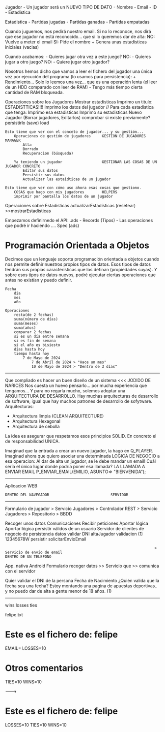 
Jugador - Un jugador será un NUEVO TIPO DE DATO
    - Nombre
    - Email    - ID
    - Estadistica

Estadistica
    - Partidas jugadas
    - Partidas ganadas
    - Partidas empatadas

Cuando juguemos, nos pedirá nuestro email. 
Si no lo reconoce, nos dirá que ese jugador no está reconocido... que si lo queremos dar de alta:
    NO: Vuelve a meter el email
    SI: Pide el nombre + Genera unas estadisticas iniciales (vacias)

Cuando acabamos:
    - Quieres jugar otra vez a este juego? NO:
        - Quieres jugar a otro juego? NO: 
            - Quiere jugar otro jugador? 

Nosotros hemos dicho que vamos a leer el fichero del jugador una única vez por ejecución del programa (lo usamos para persistencia):
    + Rendimiento... Solo lo leemos una vez... que es una operación lenta (el leer de un HDD comparado con leer de RAM)
    - Tengo más tiempo cierta cantidad de RAM bloqueada.

Operaciones sobre los Jugadores
    Mostrar estadisticas
        Imprimo un titulo: ESTADISTTICAS!!!!
        Imprimo los datos del jugador
        // Para cada estadistica que tenga: Imprimo esa estadisticas
        Imprimo su estadisticas
    Nuevo Jugador
    (Borrar jugadores, Editarlos)
    comprobar si existe previamente?
    persistirlo (save)
    load

    Esto tiene que ver con el conceto de jugador... y su gestión...
        Operaciones de gestión de jugadores     GESTION DE JUGADORES                                            MANAGER
            Alta
            Borrado
            Recuperacion (búsqueda)
        
        Ya teniendo un jugador                  GESTIONAR LAS COSAS DE UN JUGADOR CONCRETO
            Editar sus datos
            Persistir sus datos
            Actualizar las estaidticas de un jugador

    Esto tiene que ver con cómo uso ahora esas cosas que gestiono.
        COSAS que hago con mis jugadores        HELPERS
        imprimir por pantalla los datos de un jugador       

Operaciones sobre Estadisticas
    actualizarEstadísticas
    (resetear)
    >>mostrarEstadisticas

Empezamos definirnedo el API: .ads
    - Records (Tipos)
    - Las operaciones que podré ir haciendo .... Spec (ads)

# Programación Orientada a Objetos

Decimos que un lenguaje soporta programación orientada a objetos cuando nos permite definir nuestros propios tipos de datos.
Esos tipos de datos tendrán sus propias características que los definan (propiedades suyas).
Y sobre esos tipos de datos nuevos, podré ejecutar ciertas operaciones que antes no existían y puedo definir.

    Fecha
        dia
        mes
        año
    
    Operaciones
        resta(de 2 fechas)
        suma(número de días)
        suma(meses)
        suma(años)
        comparar 2 fechas
        si es un día entre semana
        si es fin de semana
        si el año es bisiesto
        días hasta hoy
        tiempo hasta hoy
            7 de Mayo de 2024
                7 de Abril de 2024 > "Hace un mes"
                10 de Mayo de 2024 > "Dentro de 3 días"

---

Que compliado es hacer un buen diseño de un sistema <<< JODIDO DE NARICES
Nos cuesta un huevo pensarlo... por mucha experiencia que tengamos...
Y para no regarla mucho, solemos adoptar una ARQUITECTURA DE DESARROLLO.
Hay muchas arquitecturas de desarrollo de software, 
igual que hay muchos patrones de desarrollo de sofytware.
Arquitecturas:
- Arquitectura limpia (CLEAN ARQUITECTURE)
- Arquitectura Hexagonal
- Arquitectura de cebolla

La idea es asegurar que respetamos esos principios SOLID.
En concreto el de responsabilidad UNICA.

Imaginad que la entrada a crear un nuevo jugador, la hago en Q_PLAYER.
    Imaginad ahora que quiero asociar una determinada LOGICA DE NEGOCIO a esa operacion: 
        Al dar de alta un jugador, se le debe mandar un email!
        Cuál sería el único lugar donde podría poner esa llamada? LA LLAMADA A ENVIAR EMAIL
        P_ENVIAR_EMAIL(EMILIO, ASUNTO=> "BIENVENIDA");

---
Aplicacion WEB

    DENTRO DEL NAVEGADOR                            SERVIDOR
----------------------------------------------   -------------------------------------------------------------------------------------------------
 Formulario de jugador > Servicio Jugadores    >   Controlador REST     > Servicio Jugadores   > Repositorio           >                BBDD

   Recoger unos datos     Comunicaciones            Recibir peticiones    Aportar lógica      Aportar lógica                        persistir
   válidos de un usuario    Servidor                 de clientes           de negocio         de persistencia                        datos
                                                                                                                                    validar DNI
                                                                            altaJugador
                                                                                validacion (1)                                       12345678W
                                                                                persistir
                                                                                solicitarEnvioEmail

                                                                        > Servicio de envío de email
    DENTRO DE UN TELEFONO
App. nativa Android
Formulario recoger datos >> Servicio que      >>
                            comunica con el servidor

Quier validar el DNI de la persona
Fecha de Nacimiento
    ¿Quién valida que la fecha sea una fecha?
    Estoy montando una pagina de apuestas deportivas.. y no puedo dar de alta a gente menor de 18 años. (1)


---

wins
losses
ties

felipe.txt
# Este es el fichero de: felipe
EMAIL=
LOSSES=10

# Otros comentarios
TIES=10
WINS=10


--->
# Este es el fichero de: felipe
LOSSES=10
TIES=10
WINS=10
